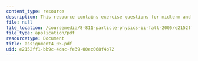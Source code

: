 ```yaml
---
content_type: resource
description: This resource contains exercise questions for midterm and final exam.
file: null
file_location: /coursemedia/8-811-particle-physics-ii-fall-2005/e2152ff1bb9c4dacfe3900ec068f4b72_assignment4_05.pdf
file_type: application/pdf
resourcetype: Document
title: assignment4_05.pdf
uid: e2152ff1-bb9c-4dac-fe39-00ec068f4b72
---
```

